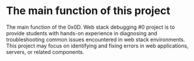 # The main function of this project

The main function of the 0x0D. Web stack debugging #0 project is to provide students with hands-on experience in diagnosing and troubleshooting common issues encountered in web stack environments. This project may focus on identifying and fixing errors in web applications, servers, or related components.
